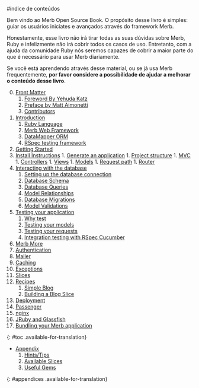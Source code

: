 #índice de conteúdos

<div id="intro" class="available-for-translation">
	<p>Bem vindo ao Merb Open Source Book. O propósito desse livro é simples: guiar os usuários iniciates e avançados através do framework Merb.</p>
	<p>Honestamente, esse livro não irá tirar todas as suas dúvidas sobre Merb, Ruby e infelizmente não irá cobrir todos os casos de uso. Entretanto, com a ajuda da comunidade Ruby nós seremos capazes de cobrir a maior parte do que é necessário para usar Merb diariamente.</p>
	<p>Se você está aprendendo através desse material, ou se já usa Merb frequentemente, <strong>por favor considere a possibilidade de ajudar a melhorar o conteúdo desse livro</strong>.</p>
</div>

0. [Front Matter](/pt/front-matter)
	1. [Foreword By Yehuda Katz](/pt/front-matter/foreword)
	2. [Preface by Matt Aimonetti](/pt/front-matter/preface)
	3. [Contributors](/pt/front-matter/contributors)
1. [Introduction](/pt/introduction)
	1. [Ruby Language](/pt/introduction/ruby)
	2. [Merb Web Framework](/pt/introduction/merb)
	3. [DataMapper ORM](/pt/introduction/datamapper)
	4. [RSpec testing framework](/pt/introduction/rspec)
2. [Getting Started](/pt/getting-started)
  1. [Install Instructions](/pt/getting-started/install-instructions)
	1. [Generate an application](/pt/getting-started/generate-an-application)
	1. [Project structure](/pt/getting-started/project-structure)
	1. [MVC](/pt/getting-started/mvc)
	1. [Controllers](/pt/getting-started/controllers)
	1. [Views](/pt/getting-started/views)
	1. [Models](/pt/getting-started/models)
	1. [Request path](/pt/getting-started/request-path)
	1. [Router](/pt/getting-started/router)
3. [Interacting with the database](/pt/interacting-with-the-database)
	1. [Setting up the database connection](/pt/interacting-with-the-database/dm-setting-up)
	1. [Database Schema](/pt/interacting-with-the-database/dm-schema)
	1. [Database Queries](/pt/interacting-with-the-database/dm-queries)
	1. [Model Relationships](/pt/interacting-with-the-database/dm-relationships)
	1. [Database Migrations](/pt/interacting-with-the-database/dm-migrations)
	1. [Model Validations](/pt/interacting-with-the-database/dm-validations)
4. [Testing your application](/pt/testing-your-application)
	1. [Why test](/pt/testing-your-application/why)
	1. [Testing your models](/pt/testing-your-application/models)
	1. [Testing your requests](/pt/testing-your-application/requests)
	1. [Integration testing with RSpec Cucumber](/pt/testing-your-application/cucumber)
5. [Merb More](/pt/merb-more)
  1. [Authentication](/pt/merb-more/authentication)
  1. [Mailer](/pt/merb-more/mailer)
  1. [Caching](/pt/merb-more/caching)
  1. [Exceptions](/pt/merb-more/exceptions)
  1. [Slices](/pt/merb-more/exceptions)
6. [Recipes](/pt/recipes)
	1. [Simple Blog](/pt/recipes/simple-blog)
	1. [Building a Blog Slice](/pt/recipes/blog-slice)
7. [Deployment](/pt/deployment)
  1. [Passenger](/pt/deployment/passenger)
  1. [nginx](/pt/deployment/nginx)
  1. [JRuby and Glassfish](/pt/deployment/jruby)
  1. [Bundling your Merb application](/pt/deployment/bundle)

{: #toc .available-for-translation}

* [Appendix](/pt/appendix)
  1. [Hints/Tips](/pt/appendix/hints-tips)
  1. [Available Slices](/pt/appendix/slices)
  1. [Useful Gems](/pt/appendix/gems)

{: #appendices .available-for-translation}
